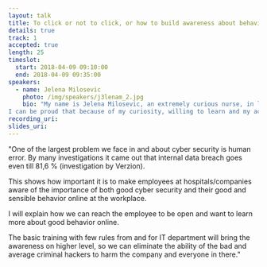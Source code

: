 ```yaml
---
layout: talk
title: To click or not to click, or how to build awareness about behavior online
details: true
track: 1
accepted: true
length: 25
timeslot:
  start: 2018-04-09 09:10:00
  end: 2018-04-09 09:35:00
speakers: 
  - name: Jelena Milosevic
    photo: /img/speakers/j3lenam_2.jpg
    bio: "My name is Jelena Milosevic, an extremely curious nurse, in love in math and tech ( believe it or not), finding correlations between the subjects that most people doesn't see.
I can be proud that because of my curiosity, willing to learn and my activity, I get the part of I am the Cavalry group ( @iamthecavalry )  and belong to the network of Women in cyber security ( WICS - @WomenInCyber) "
recording_uri: 
slides_uri: 
---
```


"One of the largest problem we face in and about cyber security is human error. By many investigations it came out that internal data breach goes even till 81,6 %  (investigation by Verzion).

This shows how important it is to make employees at hospitals/companies aware of the importance of both good cyber security and their good and sensible behavior online at the workplace.

I will explain how we can reach the employee to be open and want to learn more about good behavior online.

The basic training with few rules from and for IT department will bring the awareness on higher level, so we can eliminate the ability of the bad and average criminal hackers to harm the company and everyone in there."